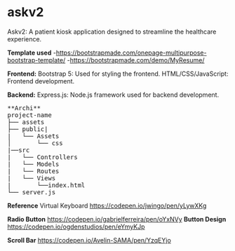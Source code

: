 # askv2
Askv2: A patient kiosk application designed to streamline the healthcare experience.



**Template used** 
-https://bootstrapmade.com/onepage-multipurpose-bootstrap-template/
-https://bootstrapmade.com/demo/MyResume/


**Frontend:**
Bootstrap 5: Used for styling the frontend.
HTML/CSS/JavaScript: Frontend development.

**Backend:**
Express.js: Node.js framework used for backend development.
<pre>
**Archi**
project-name
├── assets
├── public|   
|   └── Assets
│       └── css
|──src
|   └── Controllers
|   └── Models
|   └── Routes
|   └── Views
|       └──index.html
└── server.js
</pre>
**Reference**
Virtual Keyboard
https://codepen.io/jwingo/pen/yLywXKg

**Radio Button** 
https://codepen.io/gabrielferreira/pen/oYxNVy
**Button Design**
https://codepen.io/ogdenstudios/pen/eYmyKJp

**Scroll Bar**
https://codepen.io/Avelin-SAMA/pen/YzqEYjo
